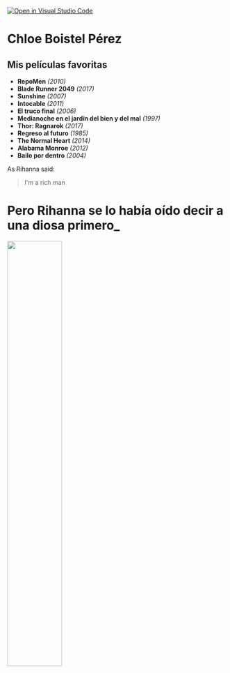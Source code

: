 [![Open in Visual Studio Code](https://classroom.github.com/assets/open-in-vscode-f059dc9a6f8d3a56e377f745f24479a46679e63a5d9fe6f495e02850cd0d8118.svg)](https://classroom.github.com/online_ide?assignment_repo_id=6129499&assignment_repo_type=AssignmentRepo)

# Chloe Boistel Pérez
## Mis películas favoritas

* **RepoMen** *(2010)*
* **Blade Runner 2049** *(2017)*
* **Sunshine** *(2007)*
* **Intocable** *(2011)*
* **El truco final** *(2006)*
* **Medianoche en el jardín del bien y del mal** *(1997)*
* **Thor: Ragnarok** *(2017)*
* **Regreso al futuro** *(1985)*
* **The Normal Heart** *(2014)*
* **Alabama Monroe** *(2012)*
* **Bailo por dentro** *(2004)*



As Rihanna said:

> I'm a rich man

# Pero Rihanna se lo había oído decir a una diosa primero_
<img
     width="50%"
     src="https://upload.wikimedia.org/wikipedia/commons/b/bb/Cher_in_2019_cropped.jpg"/>

